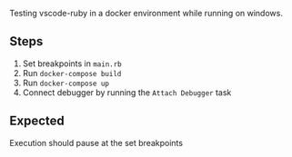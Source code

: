 Testing vscode-ruby in a docker environment while running on windows.

## Steps

1. Set breakpoints in `main.rb`
2. Run `docker-compose build`
3. Run `docker-compose up`
4. Connect debugger by running the `Attach Debugger` task

## Expected

Execution should pause at the set breakpoints